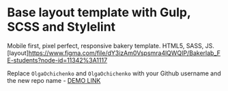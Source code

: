 # Base layout template with Gulp, SCSS and Stylelint
Mobile first, pixel perfect, responsive bakery template. HTML5, SASS, JS.
[layout]https://www.figma.com/file/dY3izAm0Vspsmra4lQWQIP/Bakerlab_FE-students?node-id=11342%3A1117

 Replace `OlgaOchichenko` and `OlgaOchichenko` with your Github username and the new repo name
    - [DEMO LINK](https://OlgaOchichenko.github.io/Creative_Bakery_Lendind/)
